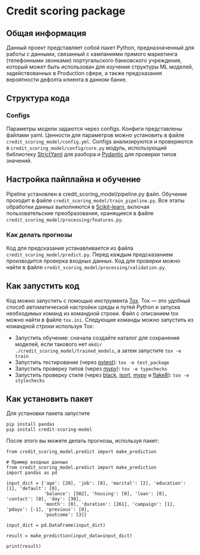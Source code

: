 # Credit scoring package

## Общая информация

Данный проект представляет собой пакет Python, предназначенный для работы с данными, связанный с кампаниями прямого маркетинга (телефонными звонками) португальского банковского учреждения, который может быть использован для изучения структуры ML моделей, задействованных в Production сфере, а также предсказания вероятности дефолта клиента в данном банке.

## Структура кода 
### Configs

Параметры модели задаются через configs. Конфиги представлены файлами yaml. Ценности для параметров можно установить в файле `credit_scoring_model/config.yml`. Configs анализируются и проверяются в `credit_scoring_model/config/core.py` модуль, использующий библиотеку [StrictYaml](https://github.com/crdoconnor/strictyaml) для разбора и [Pydantic](https://pydantic-docs.helpmanual.io/) для проверки типов значений. 

## Настройка пайплайна и обучение

Pipeline установлен в credit_scoring_model/pipeline.py файл. Обучение проходит в файле `credit_scoring_model/train_pipeline.py`. Все этапы обработки данных выполняются в [Scikit-learn](https://scikit-learn.org/stable/), включая пользовательские преобразования, хранящиеся в файле `credit_scoring_model/processing/features.py`. 


### Как делать прогнозы

Код для предсказания устанавливается из файла `credit_scoring_model/predict.py`. Перед каждым предсказанием производится проверка входных данных. Код для проверки можно найти в файле `credit_scoring_model/processing/validation.py`. 


## Как запустить код 

Код можно запустить с помощью инструмента [Tox](https://pypi.org/project/tox/). Tox — это удобный способ автоматической настройки среды и путей Python и запуска необходимых команд из командной строки. Файл с описанием tox можно найти в файле `tox.ini`. Следующие команды можно запустить из командной строки используя Tox:

* Запустить обучение: сначала создайте каталог для сохранения моделей, если такового нет `mkdir ./credit_scoring_model/trained_models`, а затем запустите `tox -e train`
* Запустить тестирование (через [pytest](https://docs.pytest.org/en/6.2.x/)): `tox -e test_package`
* Запустить проверку типов (через [mypy](https://mypy.readthedocs.io/en/stable/)): `tox -e typechecks`
* Запустить проверку стиля (через [black](https://github.com/psf/black), [isort](https://github.com/PyCQA/isort), [mypy](https://mypy.readthedocs.io/en/stable/)
и [flake8](https://pypi.org/project/flake8/)): `tox -e stylechecks`

## Как установить пакет

Для установки пакета запустите 

```
pip install pandas
pip install credit-scoring-model
```

После этого вы можете делать прогнозы, используя пакет: 

```
from credit_scoring_model.predict import make_prediction

# Пример входных данных
from credit_scoring_model.predict import make_prediction
import pandas as pd

input_dict = {'age': [20], 'job': [8], 'marital': [2], 'education': [1], 'default': [0], 
              'balance': [502], 'housing': [0], 'loan': [0], 'contact': [0], 'day': [30], 
              'month': [0], 'duration': [261], 'campaign': [1], 'pdays': [-1], 'previous': [0],
              'poutcome': [3]}

input_dict = pd.DataFrame(input_dict)

result = make_prediction(input_data=input_dict)

print(result)
```
